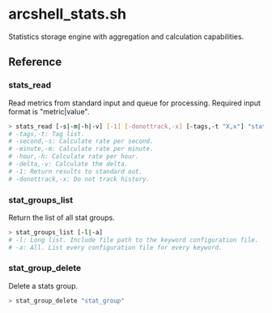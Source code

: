 # arcshell_stats.sh

Statistics storage engine with aggregation and calculation capabilities.

## Reference


### stats_read
Read metrics from standard input and queue for processing. Required input format is "metric|value".
```bash
> stats_read [-s|-m|-h|-v] [-1] [-donottrack,-x] [-tags,-t "X,x"] "stat_group"
# -tags,-t: Tag list.
# -second,-s: Calculate rate per second.
# -minute,-m: Calculate rate per minute.
# -hour,-h: Calculate rate per hour.
# -delta,-v: Calculate the delta.
# -1: Return results to standard out.
# -donottrack,-x: Do not track history.
```

### stat_groups_list
Return the list of all stat groups.
```bash
> stat_groups_list [-l|-a]
# -l: Long list. Include file path to the keyword configuration file.
# -a: All. List every configuration file for every keyword.
```

### stat_group_delete
Delete a stats group.
```bash
> stat_group_delete "stat_group"
```

